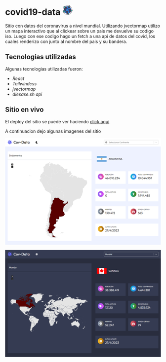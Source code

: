 # covid19-data ![icono](/public/logo.png)

Sitio con datos del coronavirus a nivel mundial.
Utilizando jvectormap utilizo un mapa interactivo que al clickear sobre un pais me devuelve su codigo iso. Luego con ese codigo hago un fetch a una api de datos del covid, los cuales renderizo con junto al nombre del pais y su bandera.

## Tecnologías utilizadas

Algunas tecnologias utilizadas fueron:

- *React*
- *Tailwindcss*
- *jvectormap*
- *diesase.sh api*

## Sitio en vivo

El deploy del sitio se puede ver haciendo [click aqui](https://covid19-data-dev.netlify.app/)

A continuacion dejo algunas imagenes del sitio

![inicio](/public/screenshots/inicio.png)

![darkmode](/public/screenshots/darkmode.png)
